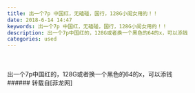 ```yaml
---
title: 出一个7p 中国红，无磕碰，国行，128G小闺女用的！！
date: 2018-6-14 14:47
keywords: 出一个7p 中国红，无磕碰，国行，128G小闺女用的！！
description: 出一个7p中国红的，128G或者换一个黑色的64的x，可以添钱
categories: used
---
```

<td class="t_f" id="postmessage_1420058">

<br/>
<img alt="" border="0" class="zoom" data-cf-modified-8f6b89ede86f278626ab897a-="" file="http://www.flw.ph/data/appbyme/upload/image/201806/14/KuSOqqvKcbLU.jpg" id="aimg_vLTuF" lazyloadthumb="1" onclick="" onmouseover="" src="http://www.flw.ph/data/appbyme/upload/image/201806/14/KuSOqqvKcbLU.jpg"/><br/>
<br/>
<img alt="" border="0" class="zoom" data-cf-modified-8f6b89ede86f278626ab897a-="" file="http://www.flw.ph/data/appbyme/upload/image/201806/14/yHwo94klGk8F.jpg" id="aimg_L0VCS" lazyloadthumb="1" onclick="" onmouseover="" src="http://www.flw.ph/data/appbyme/upload/image/201806/14/yHwo94klGk8F.jpg"/><br/>
出一个7p中国红的，128G或者换一个黑色的64的x，可以添钱<br/>
</td>
###### 转载自[菲龙网]
